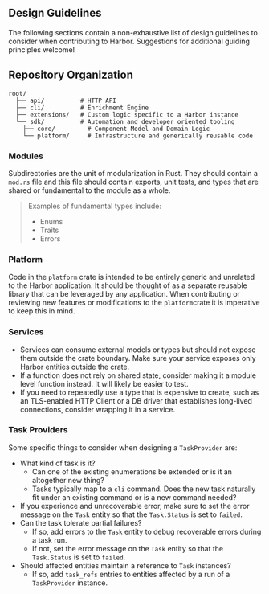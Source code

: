 ## Design Guidelines

The following sections contain a non-exhaustive list of design guidelines to consider when 
contributing to Harbor. Suggestions for additional guiding principles welcome!

## Repository Organization

```ascii
root/
  ├── api/          # HTTP API
  ├── cli/          # Enrichment Engine
  ├── extensions/   # Custom logic specific to a Harbor instance
  └── sdk/          # Automation and developer oriented tooling
    ├── core/         # Component Model and Domain Logic  
    └── platform/     # Infrastructure and generically reusable code
```

### Modules

Subdirectories are the unit of modularization in Rust. They should contain a `mod.rs` file and this 
file should contain exports, unit tests, and types that are shared or fundamental to the module as 
a whole. 

>Examples of fundamental types include:
>
>  - Enums
>  - Traits
>  - Errors

### Platform

Code in the `platform` crate is intended to be entirely generic and unrelated to the Harbor 
application. It should be thought of as a separate reusable library that can be leveraged by any 
application. When contributing or reviewing new features or modifications to the `platform`crate 
it is imperative to keep this in mind.

### Services

- Services can consume external models or types but should not expose them outside the crate 
  boundary. Make sure your service exposes only Harbor entities outside the crate.
- If a function does not rely on shared state, consider making it a module level function 
  instead. It will likely be easier to test.
- If you need to repeatedly use a type that is expensive to create, such as an TLS-enabled HTTP 
  Client or a DB driver that establishes long-lived connections, consider wrapping it in a service.

### Task Providers

Some specific things to consider when designing a `TaskProvider` are:

- What kind of task is it?
  - Can one of the existing enumerations be extended or is it an altogether new thing?
  - Tasks typically map to a `cli` command. Does the new task naturally fit under an existing 
    command or is a new command needed?
- If you experience and unrecoverable error, make sure to set the error message on the `Task` entity
  so that the `Task.Status` is set to `failed`.
- Can the task tolerate partial failures?
  - If so, add errors to the `Task` entity to debug recoverable errors during a task run.
  - If not, set the error message on the `Task` entity so that the `Task.Status` is set to `failed`.
- Should affected entities maintain a reference to `Task` instances?
  - If so, add `task_refs` entries to entities affected by a run of a `TaskProvider` instance.

